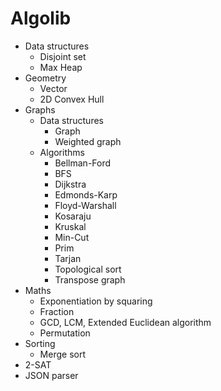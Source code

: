 # Algolib

- Data structures
    - Disjoint set
    - Max Heap
- Geometry
    - Vector
    - 2D Convex Hull
- Graphs
    - Data structures
        - Graph
        - Weighted graph
    - Algorithms
        - Bellman-Ford
        - BFS
        - Dijkstra
        - Edmonds-Karp
        - Floyd-Warshall
        - Kosaraju
        - Kruskal
        - Min-Cut
        - Prim
        - Tarjan
        - Topological sort
        - Transpose graph
- Maths
    - Exponentiation by squaring
    - Fraction
    - GCD, LCM, Extended Euclidean algorithm
    - Permutation
- Sorting
    - Merge sort
- 2-SAT
- JSON parser
